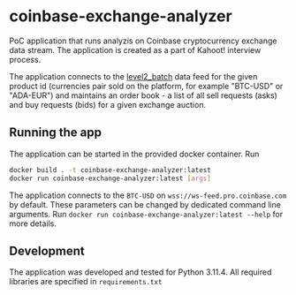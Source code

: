 # coinbase-exchange-analyzer

PoC application that runs analyzis on Coinbase cryptocurrency exchange data stream. The application is created as a part
of Kahoot! interview process.

The application connects to
the [level2_batch](https://docs.cloud.coinbase.com/exchange/docs/websocket-channels#level2-batch-channel) data feed for
the given product id (currencies pair sold on the platform, for example "BTC-USD" or "ADA-EUR") and
maintains an order book - a list of all sell requests (asks) and buy requests (bids) for a given exchange auction.

## Running the app

The application can be started in the provided docker container. Run

```bash
docker build . -t coinbase-exchange-analyzer:latest
docker run coinbase-exchange-analyzer:latest [args]
```

The application connects to the `BTC-USD` on `wss://ws-feed.pro.coinbase.com` by default. These parameters can be
changed by dedicated command line arguments. Run `docker run coinbase-exchange-analyzer:latest --help` for more details.

## Development

The application was developed and tested for Python 3.11.4. All required libraries are specified in `requirements.txt`
